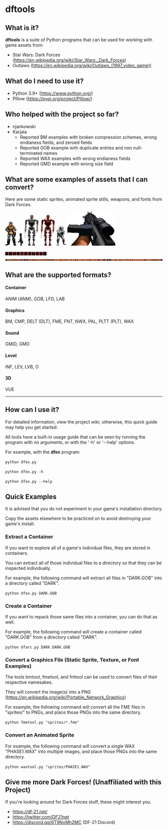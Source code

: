# dftools

## What is it?
**dftools** is a suite of Python programs that can be used for working with game assets from:
- Star Wars: Dark Forces (https://en.wikipedia.org/wiki/Star_Wars:_Dark_Forces)
- Outlaws (https://en.wikipedia.org/wiki/Outlaws_(1997_video_game))


## What do I need to use it?
- Python 3.9+ (https://www.python.org/)
- Pillow (https://pypi.org/project/Pillow/)

## Who helped with the project so far?
- njankowski
- Karjala
  - Reported BM examples with broken compression schemes, wrong endianess fields, and zeroed fields
  - Reported GOB example with duplicate entries and non null-terminated names
  - Reported WAX examples with wrong endianess fields
  - Reported GMD example with wrong size field

## What are some examples of assets that I can convert?

Here are some static sprites, animated sprite stills, weapons, and fonts from Dark Forces.

![Jan Ors](examples/jan.png "Jan Ors")
![Stormtrooper Rifle](examples/ist-gunu.png "Stormtrooper Rifle")
![Phase 1 Dark Trooper](examples/phase1.png "Phase 1 Dark Trooper")
![Phase 1 Dark Trooper (GROMAS)](examples/phase1-gromas.png "Phase 1 Dark Trooper (GROMAS)")
![Stormtrooper](examples/stormfin.png "Stormtrooper")
![Stormtrooper Rifle (First Person)](examples/rifle1.png "Stormtrooper Rifle (First Person)")

![Ammo Font](examples/amonum.png "Ammo Font")
![Glowing Font](examples/glowing.png "Glowing Font")

## What are the supported formats?

#### Container
ANIM (ANM), GOB, LFD, LAB

#### Graphics
BM, CMP, DELT (DLT), FME, FNT, NWX, PAL, PLTT (PLT), WAX

#### Sound
GMID, GMD

#### Level
INF, LEV, LVB, O

#### 3D
VUE

***

## How can I use it?

For detailed information, view the project wiki; otherwise, this quick guide may help you get started.

All tools have a built-in usage guide that can be seen by running the program with no arguments, or with the '-h' or '--help' options.

For example, with the **dfex** program:

`python dfex.py`

`python dfex.py -h`

`python dfex.py --help`

## Quick Examples

It is advised that you do not experiment in your game's installation directory.

Copy the assets elsewhere to be practiced on to avoid destroying your game's install.

### Extract a Container

If you want to explore all of a game's individual files, they are stored in containers.

You can extract all of those individual files to a directory so that they can be inspected individually.

For example, the following command will extract all files in "DARK.GOB" into a directory called "DARK".

`python dfex.py DARK.GOB`

### Create a Container

If you want to repack those same files into a container, you can do that as well.

For example, the following command will create a container called "DARK.GOB" from a directory called "DARK".

`python dfarc.py DARK DARK.GOB`

### Convert a Graphics File (Static Sprite, Texture, or Font Examples)

The tools bmtool, fmetool, and fnttool can be used to convert files of their respective namesakes.

They will convert the image(s) into a PNG (https://en.wikipedia.org/wiki/Portable_Network_Graphics)

For example, the following command will convert all the FME files in "sprites/" to PNGs, and place those PNGs into the same directory.

`python fmetool.py "sprites/*.fme"`

### Convert an Animated Sprite

For example, the following command will convert a single WAX "PHASE1.WAX" into multiple images, and place those PNGs into the same directory.

`python waxtool.py "sprites/PHASE1.WAX"`

## Give me more Dark Forces! (Unaffiliated with this Project)

If you're looking around for Dark Forces stuff, these might interest you.

- https://df-21.net/
- https://twitter.com/DF21net
- https://discord.gg/6T9NvMh2MC (DF-21 Discord)
